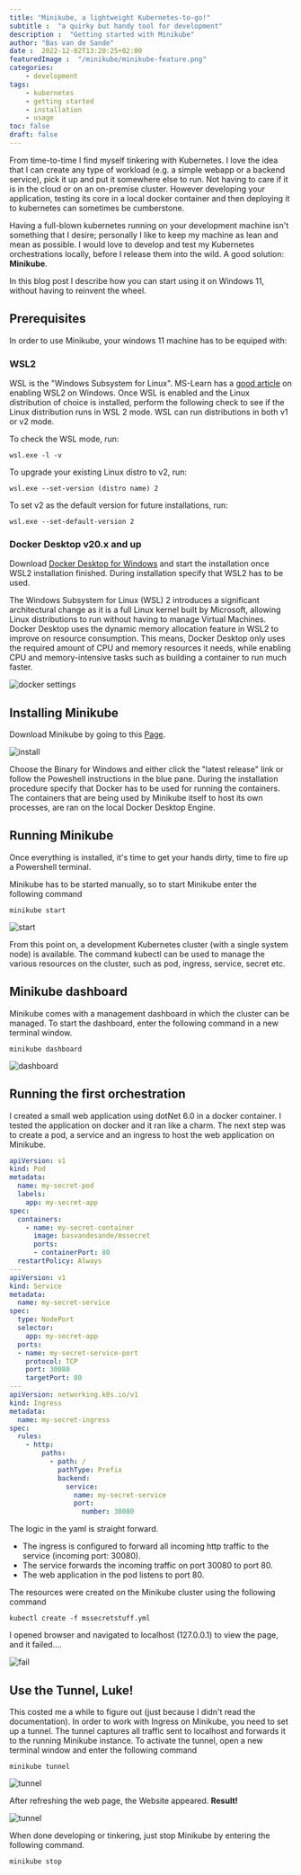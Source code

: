 ```yaml
---
title: "Minikube, a lightweight Kubernetes-to-go!"
subtitle :  "a quirky but handy tool for development"
description :  "Getting started with Minikube"
author: "Bas van de Sande"
date :  2022-12-02T13:20:25+02:00
featuredImage :  "/minikube/minikube-feature.png"
categories: 
    - development
tags: 
    - kubernetes
    - getting started
    - installation
    - usage
toc: false
draft: false
---
```

From time-to-time I find myself tinkering with Kubernetes. I love the idea that I can create any type of workload (e.g. a simple webapp or a backend service), pick it up and put it somewhere else to run. Not having to care if it is in the cloud or on an on-premise cluster. However developing your application, testing its core in a local docker container and then deploying it to kubernetes can sometimes be cumberstone. 

Having a full-blown kubernetes running on your development machine isn't something that I desire; personally I like to keep my machine as lean and mean as possible. I would love to develop and test my Kubernetes orchestrations locally, before I release them into the wild.  A good solution:  **Minikube**. 

In this blog post I describe how you can start using it on Windows 11, without having to reinvent the wheel.

## Prerequisites
In order to use Minikube, your windows 11 machine has to be equiped with:

### WSL2
WSL is the "Windows Subsystem for Linux". MS-Learn has a [good article](https://learn.microsoft.com/en-us/windows/wsl/install) on enabling WSL2 on Windows. Once WSL is enabled and the Linux distribution of choice is installed, perform the following check to see if the Linux distribution runs in WSL 2 mode. WSL can run distributions in both v1 or v2 mode.

To check the WSL mode, run:

```
wsl.exe -l -v
```

To upgrade your existing Linux distro to v2, run:

```
wsl.exe --set-version (distro name) 2
```

To set v2 as the default version for future installations, run:

```
wsl.exe --set-default-version 2
```

### Docker Desktop v20.x and up
Download [Docker Desktop for Windows](https://www.docker.com/) and start the installation once WSL2 installation finished. During installation specify that WSL2 has to be used.

The Windows Subsystem for Linux (WSL) 2 introduces a significant architectural change as it is a full Linux kernel built by Microsoft, allowing Linux distributions to run without having to manage Virtual Machines. Docker Desktop uses the dynamic memory allocation feature in WSL2 to improve on resource consumption. This means, Docker Desktop only uses the required amount of CPU and memory resources it needs, while enabling CPU and memory-intensive tasks such as building a container to run much faster.

![docker settings](/minikube/minikube-docker.png)


## Installing Minikube
Download Minikube by going to this [Page](https://minikube.sigs.k8s.io/docs/start/).

![install](/minikube/minikube-download.png)

Choose the Binary for Windows and either click the "latest release" link or follow the Poweshell instructions in the blue pane. During the installation procedure specify that Docker has to be used for running the containers. The containers that are being used by Minikube itself to host its own processes, are ran on the local Docker Desktop Engine.


## Running Minikube
Once everything is installed, it's time to get your hands dirty, time to fire up a Powershell terminal.

Minikube has to be started manually, so to start Minikube enter the following command
```
minikube start
```
![start](/minikube/minikube-start.png)


From this point on, a development Kubernetes cluster (with a single system node) is available. The command kubectl can be used to manage the various resources on the cluster, such as pod, ingress, service, secret etc.

## Minikube dashboard
Minikube comes with a management dashboard in which the cluster can be managed. To start the dashboard, enter the following command in a new terminal window.

```
minikube dashboard
```

![dashboard](/minikube/minikube-dashboard.png)


## Running the first orchestration
I created a small web application using dotNet 6.0 in a docker container. I tested the application on docker and it ran like a charm. The next step was to create a pod, a service and an ingress to host the web application on Minikube. 

``` yaml
apiVersion: v1
kind: Pod
metadata:
  name: my-secret-pod
  labels:
    app: my-secret-app
spec:
  containers:
    - name: my-secret-container
      image: basvandesande/mssecret
      ports:
      - containerPort: 80
  restartPolicy: Always
---
apiVersion: v1
kind: Service
metadata:
  name: my-secret-service
spec:
  type: NodePort 
  selector:
    app: my-secret-app
  ports:
  - name: my-secret-service-port
    protocol: TCP
    port: 30080
    targetPort: 80
---
apiVersion: networking.k8s.io/v1
kind: Ingress
metadata:
  name: my-secret-ingress
spec:
  rules:
    - http:
        paths:
          - path: /
            pathType: Prefix
            backend:
              service:
                name: my-secret-service
                port:
                  number: 30080
```

The logic in the yaml is straight forward. 
- The ingress is configured to forward all incoming http traffic to the service (incoming port: 30080).
- The service forwards the incoming traffic on port 30080 to port 80. 
- The web application in the pod listens to port 80.

The resources were created on the Minikube cluster using the following command 
```
kubectl create -f mssecretstuff.yml
```

I opened browser and navigated to localhost (127.0.0.1) to view the page, and it failed....

![fail](/minikube/minikube-fail.png)


## Use the Tunnel, Luke!
This costed me a while to figure out (just because I didn't read the documentation).  In order to work with Ingress on Minikube, you need to set up a tunnel. The tunnel captures all traffic sent to localhost and forwards it to the running Minikube instance. To activate the tunnel, open a new terminal window and enter the following command

```
minikube tunnel
```

![tunnel](/minikube/minikube-tunnel.png)


After refreshing the web page, the Website appeared. **Result!**

![tunnel](/minikube/minikube-result.png)


When done developing or tinkering, just stop Minikube by entering the following command.
```
minikube stop
```



